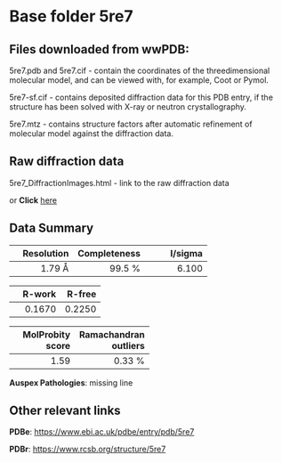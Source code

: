 # Base folder 5re7

## Files downloaded from wwPDB:

5re7.pdb and 5re7.cif - contain the coordinates of the threedimensional molecular model, and can be viewed with, for example, Coot or Pymol.

5re7-sf.cif - contains deposited diffraction data for this PDB entry, if the structure has been solved with X-ray or neutron crystallography.

5re7.mtz - contains structure factors after automatic refinement of molecular model against the diffraction data.

## Raw diffraction data

5re7_DiffractionImages.html - link to the raw diffraction data 

or **Click** [here](https://zenodo.org/record/3730531) 

## Data Summary
|   | Resolution | Completeness| I/sigma |
|---|-------------:|----------------:|--------------:|
|   |1.79 Å|99.5  %|<img width=50/>6.100|

|   | **R-work**| **R-free**   
|---|-------------:|----------------:|           
||  0.1670|  0.2250|

|   |**MolProbity<br>score**| **Ramachandran<br>outliers** 
|---|-------------:|----------------:|
||  1.59|  0.33 %|

**Auspex Pathologies**: missing line

 

## Other relevant links 
**PDBe**:  https://www.ebi.ac.uk/pdbe/entry/pdb/5re7
 
**PDBr**: https://www.rcsb.org/structure/5re7 

